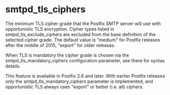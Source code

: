 # smtpd_tls_ciphers 

 The minimum TLS cipher grade that the Postfix SMTP server
will use with opportunistic TLS encryption. Cipher types listed in
smtpd_tls_exclude_ciphers are excluded from the base definition of
the selected cipher grade.  The default value is "medium" for Postfix
releases after the middle of 2015, "export" for older releases.


 When TLS is mandatory the cipher grade is chosen via the
smtpd_tls_mandatory_ciphers configuration parameter, see there for syntax
details. 

 This feature is available in Postfix 2.6 and later. With earlier Postfix
releases only the smtpd_tls_mandatory_ciphers parameter is implemented,
and opportunistic TLS always uses "export" or better (i.e. all) ciphers. 


